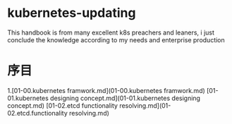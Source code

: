 # kubernetes-updating
This handbook is from many excellent k8s preachers and leaners, i just conclude the knowledge according to my needs and enterprise production

# 序目
1.[01-00.kubernetes framwork.md](01-00.kubernetes framwork.md)
    [01-01.kubernetes designing concept.md](01-01.kubernetes designing concept.md)
    [01-02.etcd functionality resolving.md](01-02.etcd.functionality resolving.md)
